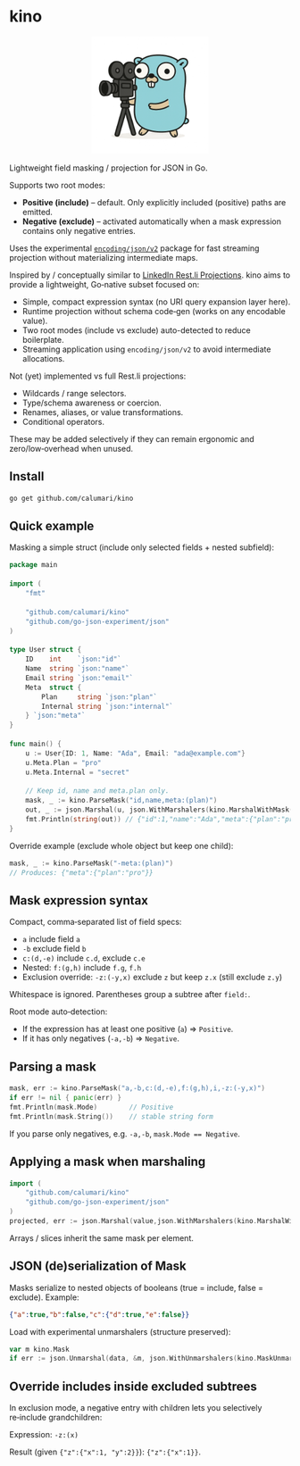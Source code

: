# kino

<p align="center">
  <picture>
    <img src="assets/logo.png" alt="Golang Gopher with film camera" width="210" height="210" /><br>
  </picture>
</p>

Lightweight field masking / projection for JSON in Go.

Supports two root modes:

* **Positive (include)** – default. Only explicitly included (positive) paths are emitted.
* **Negative (exclude)** – activated automatically when a mask expression contains only negative entries.

Uses the experimental [`encoding/json/v2`](https://github.com/go-json-experiment/json) package for fast streaming projection without materializing intermediate maps.

Inspired by / conceptually similar to [LinkedIn Rest.li Projections](https://linkedin.github.io/rest.li/Projections). kino aims to provide a lightweight, Go‑native subset focused on:

* Simple, compact expression syntax (no URI query expansion layer here).
* Runtime projection without schema code‑gen (works on any encodable value).
* Two root modes (include vs exclude) auto-detected to reduce boilerplate.
* Streaming application using `encoding/json/v2` to avoid intermediate allocations.

Not (yet) implemented vs full Rest.li projections:
* Wildcards / range selectors.
* Type/schema awareness or coercion.
* Renames, aliases, or value transformations.
* Conditional operators.

These may be added selectively if they can remain ergonomic and zero/low‑overhead when unused.

## Install

```bash
go get github.com/calumari/kino
```

## Quick example

Masking a simple struct (include only selected fields + nested subfield):

```go
package main

import (
	"fmt"

	"github.com/calumari/kino"
	"github.com/go-json-experiment/json"
)

type User struct {
	ID    int    `json:"id"`
	Name  string `json:"name"`
	Email string `json:"email"`
	Meta  struct {
		Plan     string `json:"plan"`
		Internal string `json:"internal"`
	} `json:"meta"`
}

func main() {
	u := User{ID: 1, Name: "Ada", Email: "ada@example.com"}
	u.Meta.Plan = "pro"
	u.Meta.Internal = "secret"

	// Keep id, name and meta.plan only.
	mask, _ := kino.ParseMask("id,name,meta:(plan)")
	out, _ := json.Marshal(u, json.WithMarshalers(kino.MarshalWithMask(mask)))
	fmt.Println(string(out)) // {"id":1,"name":"Ada","meta":{"plan":"pro"}}
}
```

Override example (exclude whole object but keep one child):

```go
mask, _ := kino.ParseMask("-meta:(plan)")
// Produces: {"meta":{"plan":"pro"}}
```

## Mask expression syntax

Compact, comma‑separated list of field specs:

* `a` include field `a`
* `-b` exclude field `b`
* `c:(d,-e)` include `c.d`, exclude `c.e`
* Nested: `f:(g,h)` include `f.g`, `f.h`
* Exclusion override: `-z:(-y,x)` exclude `z` but keep `z.x` (still exclude `z.y`)

Whitespace is ignored. Parentheses group a subtree after `field:`.

Root mode auto‑detection:

* If the expression has at least one positive (`a`) => `Positive`.
* If it has only negatives (`-a,-b`) => `Negative`.

## Parsing a mask

```go
mask, err := kino.ParseMask("a,-b,c:(d,-e),f:(g,h),i,-z:(-y,x)")
if err != nil { panic(err) }
fmt.Println(mask.Mode)        // Positive
fmt.Println(mask.String())    // stable string form
```

If you parse only negatives, e.g. `-a,-b`, `mask.Mode == Negative`.

## Applying a mask when marshaling

```go
import (
	"github.com/calumari/kino"
	"github.com/go-json-experiment/json"
)
projected, err := json.Marshal(value,json.WithMarshalers(kino.MarshalWithMask(mask)))
```

Arrays / slices inherit the same mask per element.

## JSON (de)serialization of Mask

Masks serialize to nested objects of booleans (true = include, false = exclude). Example:

```json
{"a":true,"b":false,"c":{"d":true,"e":false}}
```

Load with experimental unmarshalers (structure preserved):

```go
var m kino.Mask
if err := json.Unmarshal(data, &m, json.WithUnmarshalers(kino.MaskUnmarshalers())); err != nil { /* handle */ }
```

## Override includes inside excluded subtrees

In exclusion mode, a negative entry with children lets you selectively re‑include grandchildren:

Expression: `-z:(x)`

Result (given `{"z":{"x":1, "y":2}}`): `{"z":{"x":1}}`.

